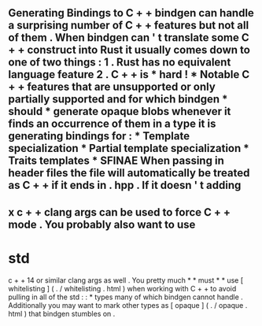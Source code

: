 #
Generating
Bindings
to
C
+
+
bindgen
can
handle
a
surprising
number
of
C
+
+
features
but
not
all
of
them
.
When
bindgen
can
'
t
translate
some
C
+
+
construct
into
Rust
it
usually
comes
down
to
one
of
two
things
:
1
.
Rust
has
no
equivalent
language
feature
2
.
C
+
+
is
*
hard
!
*
Notable
C
+
+
features
that
are
unsupported
or
only
partially
supported
and
for
which
bindgen
*
should
*
generate
opaque
blobs
whenever
it
finds
an
occurrence
of
them
in
a
type
it
is
generating
bindings
for
:
*
Template
specialization
*
Partial
template
specialization
*
Traits
templates
*
SFINAE
When
passing
in
header
files
the
file
will
automatically
be
treated
as
C
+
+
if
it
ends
in
.
hpp
.
If
it
doesn
'
t
adding
-
x
c
+
+
clang
args
can
be
used
to
force
C
+
+
mode
.
You
probably
also
want
to
use
-
std
=
c
+
+
14
or
similar
clang
args
as
well
.
You
pretty
much
*
*
must
*
*
use
[
whitelisting
]
(
.
/
whitelisting
.
html
)
when
working
with
C
+
+
to
avoid
pulling
in
all
of
the
std
:
:
*
types
many
of
which
bindgen
cannot
handle
.
Additionally
you
may
want
to
mark
other
types
as
[
opaque
]
(
.
/
opaque
.
html
)
that
bindgen
stumbles
on
.
